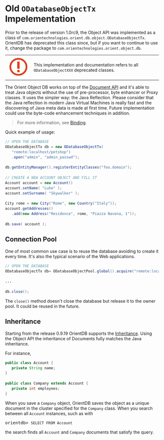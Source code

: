 # Old `ODatabaseObjectTx` Impelementation

Prior to the release of version 1.0rc9, the Object API was implemented as a class of `com.orientechnologies.orient.db.object.ODatabaseObjectTx`.  OrientDB has deprecated this class since, but if you want to continue to use it, change the package to `com.orientechnologies.orient.object.db`.

|||
|---|---|
| ![](../warning.png) | This implementation and documentation refers to all `ODatabaseObjectXXX` deprecated classes. |

The Orient Object DB works on top of the [Document API](Document-Database.md) and it's able to treat Java objects without the use of pre-processor, byte enhancer or Proxy classes. It uses the simpler way: the Java Reflection. Please consider that the Java reflection in modern Java Virtual Machines is really fast and the discovering of Java meta data is made at first time. Future implementation could use the byte-code enhancement techniques in addition.

>For more information, see [Binding](Object-2-Record-Java-Binding.md).

Quick example of usage:

```java
// OPEN THE DATABASE
ODatabaseObjectTx db = new ODatabaseObjectTx(
   "remote:localhost/petshop")
   .open("admin", "admin_passwd");

db.getEntityManager().registerEntityClasses("foo.domain");

// CREATE A NEW ACCOUNT OBJECT AND FILL IT
Account account = new Account()
account.setName( "Luke" );
account.setSurname( "Skywalker" );

City rome = new City("Rome", new Country("Italy"));
account.getAddresses()
   .add(new Address("Residence", rome, "Piazza Navona, 1"));

db.save( account );
```

## Connection Pool

One of most common use case is to reuse the database avoiding to create it every time. It's also the typical scenario of the Web applications.

```java
// OPEN THE DATABASE
ODatabaseObjectTx db= ODatabaseObjectPool.global().acquire("remote:localhost/petshop", "admin", "admin");

...

db.close();
```

The `close()` method doesn't close the database but release it to the owner pool. It could be reused in the future.



## Inheritance

Starting from the release 0.9.19 OrientDB supports the [Inheritance](../Inheritance.md). Using the Object API the inheritance of Documents fully matches the Java inheritance.

For instance,

```java
public class Account {
   private String name;
}

public class Company extends Account {
   private int employees;
}
```

When you save a `Company` object, OrientDB saves the object as a unique document in the cluster specified for the `Company` class.  When you search between all `Account` instances, such as with

<pre>
orientdb> <code class="userinput lang-sql">SELECT FROM Account</code>
</pre>

the search finds all `Account` and `Company` documents that satisfy the query.
